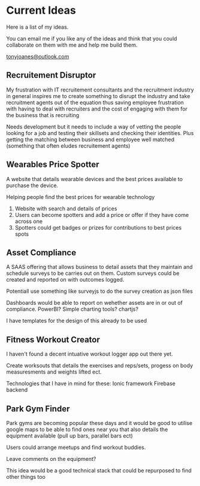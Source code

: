 # Current Ideas
Here is a list of my ideas.

You can email me if you like any of the ideas and think that you could collaborate on them with me and help me build them.

tonyjoanes@outlook.com

## Recruitement Disruptor
My frustration with IT recruitement consultants and the recruitment industry in general inspires me to create something to disrupt the
industry and take recruitment agents out of the equation thus saving employee frustration with having to deal with recruiters and the
cost of engaging with them for the business that is recruiting

Needs development but it needs to include a way of vetting the people looking for a job and testing their skillsets and checking their identities. Plus getting the matching between business and employee well matched (something that often eludes recruitement agents)

## Wearables Price Spotter
A website that details wearable devices and the best prices available to purchase the device.

Helping people find the best prices for wearable technology

1. Website with search and details of prices
2. Users can become spotters and add a price or offer if they have come across one
3. Spotters could get badges or prizes for contributions to best prices spots

## Asset Compliance
A SAAS offering that allows business to detail assets that they maintain and schedule surveys to be carries out on them. Custom surveys could
be created and reported on with outcomes logged.

Potentiall use something like surveyjs to do the survey creation as json files

Dashboards would be able to report on wehether assets are in or out of compliance. PowerBI? Simple charting tools? chartjs?

I have templates for the design of this already to be used

## Fitness Workout Creator
I haven't found a decent intuative workout logger app out there yet.

Create worksouts that details the exercises and reps/sets, progess on body measuresments and weights lifted ect.

Technologies that I have in mind for these:
Ionic framework
Firebase backend

## Park Gym Finder
Park gyms are becoming popular these days and it would be good to utilise google maps to be able to find ones near you that also details the
equipment available (pull up bars, parallel bars ect)

Users could arrange meetups and find workout buddies.

Leave comments on the equipment?

This idea would be a good technical stack that could be repurposed to find other things too
